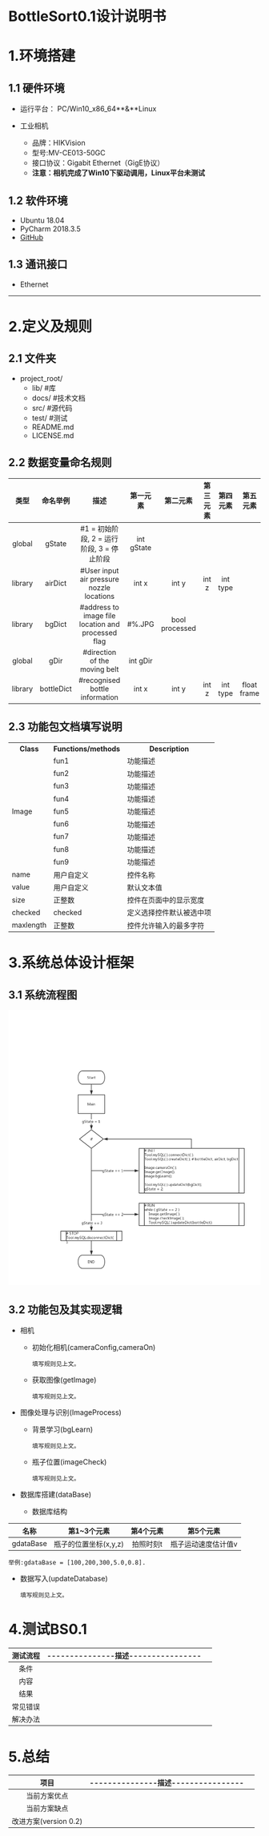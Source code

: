 # BottleSort0.1设计说明书

# 1.**环境搭建**

## 1.1 硬件环境

* 运行平台： PC/Win10_x86_64**&**Linux

* 工业相机

  + 品牌：HIKVision 
  + 型号:MV-CE013-50GC
  + 接口协议：Gigabit Ethernet（GigE协议）
  + **注意：相机完成了Win10下驱动调用，Linux平台未测试**

## 1.2 软件环境
* Ubuntu 18.04
* PyCharm 2018.3.5
* [GitHub](https://github.com/evolzed/armlogic)

## 1.3 通讯接口
* Ethernet

----

# 2.**定义及规则**

## 2.1 文件夹
* project_root/
  * lib/          #库
  * docs/         #技术文档
  * src/          #源代码
  * test/         #测试
  * README.md     
  * LICENSE.md     

## 2.2 数据变量命名规则

|   类型   | 命名举例 |              描述               | 第一元素 | 第二元素 |  第三元素 |  第四元素 |  第五元素 | 
| :------: | :------: | :-----------------------------: | :-------: | :-------: | :-------: | :-------: | :-------: |
| global |  gState  | #1 = 初始阶段, 2 = 运行阶段, 3 = 停止阶段 | int gState |
| library |  airDict  | #User input air pressure nozzle locations | int x | int y | int z | int type |
| library |  bgDict  | #address to image file location and processed flag | #%.JPG | bool processed |
| global |  gDir  | #direction of the moving belt | int gDir |
| library |  bottleDict  | #recognised bottle information | int x | int y | int z | int type | float frame | Time processed |

## 2.3 功能包文档填写说明
<table>
	<tr>
	    <th>Class</th>
	    <th>Functions/methods</th>
	    <th>Description</th>  
	</tr >
	<tr >
	    <td rowspan="9">Image</td>
	    <td>fun1</td>
	    <td>功能描述</td>
	</tr>
	<tr>
	    <td>fun2</td>
	    <td>功能描述</td>
	</tr>
	<tr>
	    <td>fun3</td>
	    <td>功能描述</td>
	</tr>
	<tr>
	    <td>fun4</td>
	    <td>功能描述</td>
	</tr>
	<tr><td>fun5</td>
	    <td>功能描述</td>
	</tr>
	<tr>
	    <td>fun6</td>
	    <td>功能描述</td>
	<tr>
	    <td>fun7</td>
	    <td>功能描述</td>
	</tr>
	<tr>
	    <td>fun8</td>
	    <td>功能描述</td>
	</tr>
	<tr>
	    <td >fun9</td>
	    <td>功能描述</td>
	</tr>
	<tr>
	    <td >name</td>
	    <td>用户自定义</td>
	    <td>控件名称</td>
	</tr>
	<tr>
	    <td >value</td>
	    <td >用户自定义</td>
	    <td >默认文本值</td>
	</tr>
	<tr>
	    <td >size</td>
	    <td >正整数</td>
	    <td >控件在页面中的显示宽度</td>
	</tr>
	<tr>
	    <td >checked</td>
	    <td >checked</td>
	    <td >定义选择控件默认被选中项</td>
	</tr>
	<tr>
	    <td >maxlength</td>
	    <td >正整数</td>
	    <td >控件允许输入的最多字符</td>
	</tr>
</table>


#  3.**系统总体设计框架**
## 3.1 系统流程图
![FlowChart](https://github.com/evolzed/armlogic/blob/BottleSort0.1/docs/pic/FlowChart/BS0.1FC.png)
## 3.2 功能包及其实现逻辑
* 相机
  * 初始化相机(cameraConfig,cameraOn)

        填写规则见上文。
  * 获取图像(getImage)

        填写规则见上文。
* 图像处理与识别(ImageProcess)
  * 背景学习(bgLearn)

        填写规则见上文。
  * 瓶子位置(imageCheck)

        填写规则见上文。
* 数据库搭建(dataBase)

  * 数据库结构

|   名称    |      第1~3个元素      | 第4个元素 |      第5个元素      |
| :-------: | :-------------------: | :-------: | :-----------------: |
| gdataBase | 瓶子的位置坐标(x,y,z) | 拍照时刻t | 瓶子运动速度估计值v |

    举例:gdataBase = [100,200,300,5.0,0.8].

  * 数据写入(updateDatabase)

        填写规则见上文。
#  4.**测试BS0.1**
| 测试流程 | ---------------描述---------------- |      |
| :------: | :---------------------------------: | ---- |
|   条件   |                                     |      |
|   内容   |                                     |      |
|   结果   |                                     |      |
| 常见错误 |                                     |      |
| 解决办法 |                                     |      |

# 5.**总结**
|         项目          | ---------------描述---------------- |      |
| :-------------------: | :---------------------------------: | ---- |
|     当前方案优点      |                                     |      |
|     当前方案缺点      |                                     |      |
| 改进方案(version 0.2) |                                     |      |
